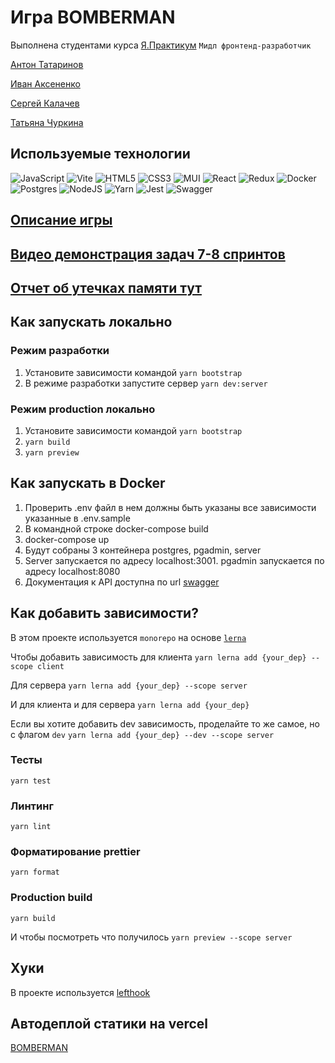 # Игра BOMBERMAN

Выполнена студентами курса [Я.Практикум](https://practicum.yandex.ru/) `Мидл фронтенд-разработчик`

[Антон Татаринов](https://github.com/Avanire)

[Иван Аксененко](https://github.com/ioaksenenko)

[Сергей Калачев](https://github.com/likeariverstream)

[Татьяна Чуркина](https://github.com/tsharon-byte/)

## Используемые технологии

![JavaScript](https://img.shields.io/badge/javascript-%23323330.svg?style=for-the-badge&logo=javascript&logoColor=%23F7DF1E)
![Vite](https://img.shields.io/badge/vite-%23646CFF.svg?style=for-the-badge&logo=vite&logoColor=white)
![HTML5](https://img.shields.io/badge/html5-%23E34F26.svg?style=for-the-badge&logo=html5&logoColor=white)
![CSS3](https://img.shields.io/badge/css3-%231572B6.svg?style=for-the-badge&logo=css3&logoColor=white)
![MUI](https://img.shields.io/badge/MUI-%230081CB.svg?style=for-the-badge&logo=mui&logoColor=white)
![React](https://img.shields.io/badge/react-%2320232a.svg?style=for-the-badge&logo=react&logoColor=%2361DAFB)
![Redux](https://img.shields.io/badge/redux-%23593d88.svg?style=for-the-badge&logo=redux&logoColor=white)
![Docker](https://img.shields.io/badge/docker-%230db7ed.svg?style=for-the-badge&logo=docker&logoColor=white)
![Postgres](https://img.shields.io/badge/postgres-%23316192.svg?style=for-the-badge&logo=postgresql&logoColor=white)
![NodeJS](https://img.shields.io/badge/node.js-6DA55F?style=for-the-badge&logo=node.js&logoColor=white)
![Yarn](https://img.shields.io/badge/yarn-%232C8EBB.svg?style=for-the-badge&logo=yarn&logoColor=white)
![Jest](https://img.shields.io/badge/-jest-%23C21325?style=for-the-badge&logo=jest&logoColor=white)
![Swagger](https://img.shields.io/badge/-Swagger-%23Clojure?style=for-the-badge&logo=swagger&logoColor=white)

## [Описание игры](./docs/scenario.md)

## [Видео демонстрация задач 7-8 спринтов](https://www.vidline.com/player/V0ZRHDDK5N)

## [Отчет об утечках памяти тут](./docs/MEMORYLEAKS.md)

## Как запускать локально

### Режим разработки

1. Установите зависимости командой `yarn bootstrap`
2. В режиме разработки запустите сервер `yarn dev:server`

### Режим production локально

1. Установите зависимости командой `yarn bootstrap`
2. `yarn build`
3. `yarn preview`

## Как запускать в Docker

1. Проверить .env файл в нем должны быть указаны все зависимости указанные в .env.sample
2. В командной строке docker-compose build
3. docker-compose up
4. Будут собраны 3 контейнера postgres, pgadmin, server
5. Server запускается по адресу localhost:3001. pgadmin запускается по адресу localhost:8080
6. Документация к API доступна по url [swagger](http://localhost:3001/swagger/)

## Как добавить зависимости?

В этом проекте используется `monorepo` на основе [`lerna`](https://github.com/lerna/lerna)

Чтобы добавить зависимость для клиента
```yarn lerna add {your_dep} --scope client```

Для сервера
```yarn lerna add {your_dep} --scope server```

И для клиента и для сервера
```yarn lerna add {your_dep}```

Если вы хотите добавить dev зависимость, проделайте то же самое, но с флагом `dev`
```yarn lerna add {your_dep} --dev --scope server```

### Тесты

```yarn test```

### Линтинг

```yarn lint```

### Форматирование prettier

```yarn format```

### Production build

```yarn build```

И чтобы посмотреть что получилось
`yarn preview --scope server`

## Хуки

В проекте используется [lefthook](https://github.com/evilmartians/lefthook)

## Автодеплой статики на vercel

[BOMBERMAN](https://28-mf-teamwork-01-client.vercel.app/)
